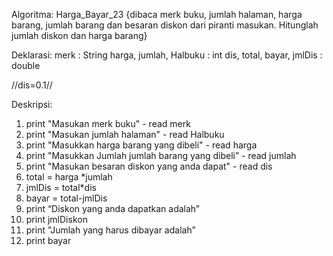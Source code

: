 Algoritma: Harga_Bayar_23
{dibaca merk buku, jumlah halaman, harga barang, jumlah barang dan besaran diskon dari piranti masukan. Hitunglah jumlah diskon dan harga barang}
	
Deklarasi:
merk                            : String 
harga, jumlah, Halbuku          : int
dis, total, bayar, jmlDis       : double

//dis=0.1//
	
Deskripsi:
1. print "Masukan merk buku"                          - read merk
2. print "Masukan jumlah halaman"                     - read Halbuku
3. print "Masukkan harga barang yang dibeli"          - read harga 
4. print "Masukkan Jumlah jumlah barang yang dibeli”  - read jumlah
5. print "Masukan besaran diskon yang anda dapat"     - read dis
5. total  = harga *jumlah
6. jmlDis = total*dis
7. bayar  = total-jmlDis
8. print “Diskon yang anda dapatkan adalah”
9. print jmlDiskon
10. print "Jumlah yang harus dibayar adalah”
11. print bayar